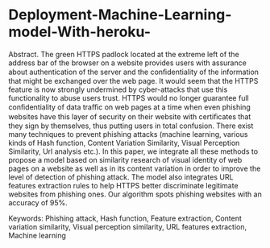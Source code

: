 # Deployment-Machine-Learning-model-With-heroku-


Abstract. The green HTTPS padlock located at the extreme left of the address bar of the browser on a website provides users with assurance about authentication of the server and the conﬁdentiality of the information that might be exchanged over the web page. It would seem that the HTTPS feature is now strongly undermined by cyber-attacks that use this functionality to abuse users trust. HTTPS would no longer guarantee full conﬁdentiality of data traﬃc on web pages at a time when even phishing websites have this layer of security on their website with certiﬁcates that they sign by themselves, thus putting users in total confusion. There exist many techniques to prevent phishing attacks (machine learning, various kinds of Hash function, Content Variation Similarity, Visual Perception Similarity, Url analysis etc.). In this paper, we integrate all these methods to propose a model based on similarity research of visual identity of web pages on a website as well as in its content variation in order to improve the level of detection of phishing attack. The model also integrates URL features extraction rules to help HTTPS better discriminate legitimate websites from phishing ones. Our algorithm spots phishing websites with an accuracy of 95%.


Keywords: Phishing attack, Hash function, Feature extraction, Content variation similarity, Visual perception similarity, URL features extraction, Machine learning

